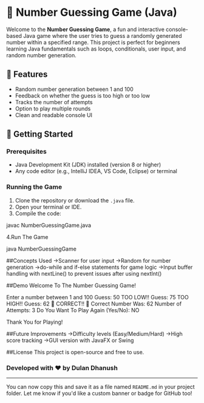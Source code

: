 # 🎯 Number Guessing Game (Java)

Welcome to the **Number Guessing Game**, a fun and interactive console-based Java game where the user tries to guess a randomly generated number within a specified range. This project is perfect for beginners learning Java fundamentals such as loops, conditionals, user input, and random number generation.

## 📌 Features

- Random number generation between 1 and 100
- Feedback on whether the guess is too high or too low
- Tracks the number of attempts
- Option to play multiple rounds
- Clean and readable console UI

## 🚀 Getting Started

### Prerequisites

- Java Development Kit (JDK) installed (version 8 or higher)
- Any code editor (e.g., IntelliJ IDEA, VS Code, Eclipse) or terminal

### Running the Game

1. Clone the repository or download the `.java` file.
2. Open your terminal or IDE.
3. Compile the code:

javac NumberGuessingGame.java

4.Run The Game

java NumberGuessingGame

##Concepts Used
->Scanner for user input
->Random for number generation
->do-while and if-else statements for game logic
->Input buffer handling with nextLine() to prevent issues after using nextInt()

##Demo
Welcome To The Number Guessing Game!

Enter a number between 1 and 100
Guess: 50
TOO LOW!!
Guess: 75
TOO HIGH!!
Guess: 62
🎉 CORRECT!! 🎉
Correct Number Was: 62
Number of Attempts: 3
Do You Want To Play Again (Yes/No): NO

Thank You for Playing!

##Future Improvements
->Difficulty levels (Easy/Medium/Hard)
->High score tracking
->GUI version with JavaFX or Swing

##License
This project is open-source and free to use.

### Developed with ❤️ by Dulan Dhanush
---

You can now copy this and save it as a file named `README.md` in your project folder. Let me know if you'd like a custom banner or badge for GitHub too!




